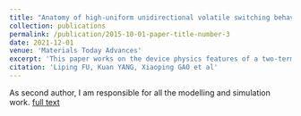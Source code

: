 ```yaml
---
title: "Anatomy of high-uniform unidirectional volatile switching behavior in SiO2/TiO2-based selection device"
collection: publications
permalink: /publication/2015-10-01-paper-title-number-3
date: 2021-12-01
venue: 'Materials Today Advances'
excerpt: 'This paper works on the device physics features of a two-terminal device with volatile resistive swithing behavior. These features are of critical importance in neuromorphic computing. I introduced a stochastic model in order to simulate this behavior.'
citation: 'Liping FU, Kuan YANG, Xiaoping GAO et al'
---
```

As second author, I am responsible for all the modelling and simulation work. [full text](https://authors.elsevier.com/sd/article/S2590049821000679)
